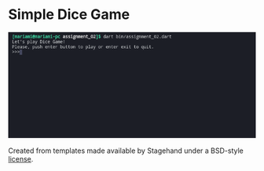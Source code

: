# Simple Dice Game

![gif](assets/cli_dice_game.gif)

Created from templates made available by Stagehand under a BSD-style
[license](https://github.com/dart-lang/stagehand/blob/master/LICENSE).
